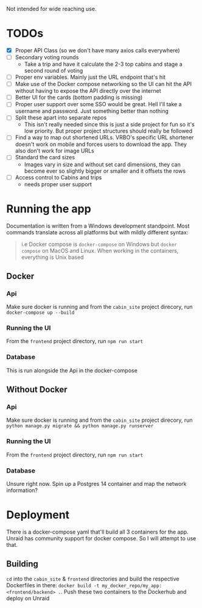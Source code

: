 Not intended for wide reaching use.

# TODOs

- [X] Proper API Class (so we don't have many axios calls everywhere)
- [ ] Secondary voting rounds
  - Take a trip and have it calculate the 2-3 top cabins and stage a second round of voting
- [ ] Proper env variables. Mainly just the URL endpoint that's hit
- [ ] Make use of the Docker compose networking so the UI can hit the API without having to expose the API directly over the internet
- [ ] Better UI for the cards (bottom padding is missing)
- [ ] Proper user support over some SSO would be great. Hell I'll take a username and password. Just something better than nothing
- [ ] Split these apart into separate repos
  - This isn't really needed since this is just a side project for fun so it's low priority. But proper project structures should really be followed
- [ ] Find a way to map out shortened URLs. VRBO's specific URL shortener doesn't work on mobile and forces users to download the app. They also don't work for image URLs
- [ ] Standard the card sizes
  - Images vary in size and without set card dimensions, they can become ever so slightly bigger or smaller and it offsets the rows
- [ ] Access control to Cabins and trips
  - needs proper user support

# Running the app

Documentation is written from a Windows development standpoint. Most commands translate across all platforms but with mildly different syntax:
> i.e Docker compose is `docker-compose` on Windows but `docker compose` on MacOS and Linux. When working in the containers, everything is Unix based

## Docker

### Api

Make sure docker is running and from the `cabin_site` project direcory, run `docker-compose up --build`

### Running the UI

From the `frontend` project directory, run `npm run start`

### Database

This is run alongside the Api in the docker-compose

## Without Docker

### Api

Make sure docker is running and from the `cabin_site` project direcory, run `python manage.py migrate && python manage.py runserver`

### Running the UI

From the `frontend` project directory, run `npm run start`

### Database

Unsure right now. Spin up a Postgres 14 container and map the network information?

# Deployment

There is a docker-compose yaml that'll build all 3 containers for the app. Unraid has community support for docker
compose. So I will attempt to use that.

## Building
`cd` into the `cabin_site` & `frontend` directories and build the respective Dockerfiles in there: `docker build -t my_docker_repo/my_app:<frontend/backend> .`. Push these two containers to the Dockerhub and deploy on Unraid